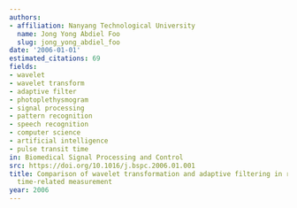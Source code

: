 ```yaml
---
authors:
- affiliation: Nanyang Technological University
  name: Jong Yong Abdiel Foo
  slug: jong_yong_abdiel_foo
date: '2006-01-01'
estimated_citations: 69
fields:
- wavelet
- wavelet transform
- adaptive filter
- photoplethysmogram
- signal processing
- pattern recognition
- speech recognition
- computer science
- artificial intelligence
- pulse transit time
in: Biomedical Signal Processing and Control
src: https://doi.org/10.1016/j.bspc.2006.01.001
title: Comparison of wavelet transformation and adaptive filtering in restoring artefact-induced
  time-related measurement
year: 2006
---
```

